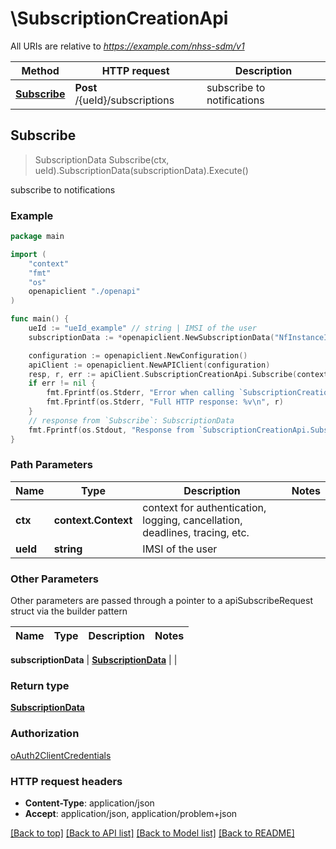 # \SubscriptionCreationApi

All URIs are relative to *https://example.com/nhss-sdm/v1*

Method | HTTP request | Description
------------- | ------------- | -------------
[**Subscribe**](SubscriptionCreationApi.md#Subscribe) | **Post** /{ueId}/subscriptions | subscribe to notifications



## Subscribe

> SubscriptionData Subscribe(ctx, ueId).SubscriptionData(subscriptionData).Execute()

subscribe to notifications

### Example

```go
package main

import (
    "context"
    "fmt"
    "os"
    openapiclient "./openapi"
)

func main() {
    ueId := "ueId_example" // string | IMSI of the user
    subscriptionData := *openapiclient.NewSubscriptionData("NfInstanceId_example", "CallbackReference_example", []string{"MonitoredResourceUris_example"}) // SubscriptionData | 

    configuration := openapiclient.NewConfiguration()
    apiClient := openapiclient.NewAPIClient(configuration)
    resp, r, err := apiClient.SubscriptionCreationApi.Subscribe(context.Background(), ueId).SubscriptionData(subscriptionData).Execute()
    if err != nil {
        fmt.Fprintf(os.Stderr, "Error when calling `SubscriptionCreationApi.Subscribe``: %v\n", err)
        fmt.Fprintf(os.Stderr, "Full HTTP response: %v\n", r)
    }
    // response from `Subscribe`: SubscriptionData
    fmt.Fprintf(os.Stdout, "Response from `SubscriptionCreationApi.Subscribe`: %v\n", resp)
}
```

### Path Parameters


Name | Type | Description  | Notes
------------- | ------------- | ------------- | -------------
**ctx** | **context.Context** | context for authentication, logging, cancellation, deadlines, tracing, etc.
**ueId** | **string** | IMSI of the user | 

### Other Parameters

Other parameters are passed through a pointer to a apiSubscribeRequest struct via the builder pattern


Name | Type | Description  | Notes
------------- | ------------- | ------------- | -------------

 **subscriptionData** | [**SubscriptionData**](SubscriptionData.md) |  | 

### Return type

[**SubscriptionData**](SubscriptionData.md)

### Authorization

[oAuth2ClientCredentials](../README.md#oAuth2ClientCredentials)

### HTTP request headers

- **Content-Type**: application/json
- **Accept**: application/json, application/problem+json

[[Back to top]](#) [[Back to API list]](../README.md#documentation-for-api-endpoints)
[[Back to Model list]](../README.md#documentation-for-models)
[[Back to README]](../README.md)

